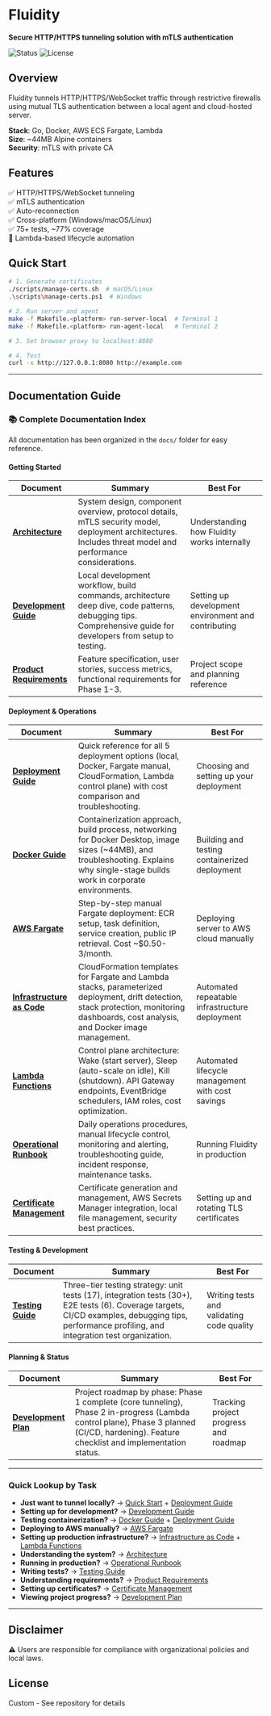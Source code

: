 # Fluidity

**Secure HTTP/HTTPS tunneling solution with mTLS authentication**

![Status](https://img.shields.io/badge/status-Phase_2-blue)
![License](https://img.shields.io/badge/license-custom-lightgrey)

## Overview

Fluidity tunnels HTTP/HTTPS/WebSocket traffic through restrictive firewalls using mutual TLS authentication between a local agent and cloud-hosted server.

**Stack**: Go, Docker, AWS ECS Fargate, Lambda  
**Size**: ~44MB Alpine containers  
**Security**: mTLS with private CA

## Features

✅ HTTP/HTTPS/WebSocket tunneling  
✅ mTLS authentication  
✅ Auto-reconnection  
✅ Cross-platform (Windows/macOS/Linux)  
✅ 75+ tests, ~77% coverage  
🚧 Lambda-based lifecycle automation

## Quick Start

```bash
# 1. Generate certificates
./scripts/manage-certs.sh  # macOS/Linux
.\scripts\manage-certs.ps1  # Windows

# 2. Run server and agent
make -f Makefile.<platform> run-server-local  # Terminal 1
make -f Makefile.<platform> run-agent-local   # Terminal 2

# 3. Set browser proxy to localhost:8080

# 4. Test
curl -x http://127.0.0.1:8080 http://example.com
```

---

## Documentation Guide

### 📚 Complete Documentation Index

All documentation has been organized in the `docs/` folder for easy reference.

#### Getting Started

| Document | Summary | Best For |
|----------|---------|----------|
| **[Architecture](docs/architecture.md)** | System design, component overview, protocol details, mTLS security model, deployment architectures. Includes threat model and performance considerations. | Understanding how Fluidity works internally |
| **[Development Guide](docs/development.md)** | Local development workflow, build commands, architecture deep dive, code patterns, debugging tips. Comprehensive guide for developers from setup to testing. | Setting up development environment and contributing |
| **[Product Requirements](docs/product.md)** | Feature specification, user stories, success metrics, functional requirements for Phase 1-3. | Project scope and planning reference |

#### Deployment & Operations

| Document | Summary | Best For |
|----------|---------|----------|
| **[Deployment Guide](docs/deployment.md)** | Quick reference for all 5 deployment options (local, Docker, Fargate manual, CloudFormation, Lambda control plane) with cost comparison and troubleshooting. | Choosing and setting up your deployment |
| **[Docker Guide](docs/docker.md)** | Containerization approach, build process, networking for Docker Desktop, image sizes (~44MB), and troubleshooting. Explains why single-stage builds work in corporate environments. | Building and testing containerized deployment |
| **[AWS Fargate](docs/fargate.md)** | Step-by-step manual Fargate deployment: ECR setup, task definition, service creation, public IP retrieval. Cost ~$0.50-3/month. | Deploying server to AWS cloud manually |
| **[Infrastructure as Code](docs/infrastructure.md)** | CloudFormation templates for Fargate and Lambda stacks, parameterized deployment, drift detection, stack protection, monitoring dashboards, cost analysis, and Docker image management. | Automated repeatable infrastructure deployment |
| **[Lambda Functions](docs/lambda.md)** | Control plane architecture: Wake (start server), Sleep (auto-scale on idle), Kill (shutdown). API Gateway endpoints, EventBridge schedulers, IAM roles, cost optimization. | Automated lifecycle management with cost savings |
| **[Operational Runbook](docs/runbook.md)** | Daily operations procedures, manual lifecycle control, monitoring and alerting, troubleshooting guide, incident response, maintenance tasks. | Running Fluidity in production |
| **[Certificate Management](docs/certificate-management.md)** | Certificate generation and management, AWS Secrets Manager integration, local file management, security best practices. | Setting up and rotating TLS certificates |

#### Testing & Development

| Document | Summary | Best For |
|----------|---------|----------|
| **[Testing Guide](docs/testing.md)** | Three-tier testing strategy: unit tests (17), integration tests (30+), E2E tests (6). Coverage targets, CI/CD examples, debugging tips, performance profiling, and integration test organization. | Writing tests and validating code quality |

#### Planning & Status

| Document | Summary | Best For |
|----------|---------|----------|
| **[Development Plan](docs/plan.md)** | Project roadmap by phase: Phase 1 complete (core tunneling), Phase 2 in-progress (Lambda control plane), Phase 3 planned (CI/CD, hardening). Feature checklist and implementation status. | Tracking project progress and roadmap |

---

### Quick Lookup by Task

- **Just want to tunnel locally?** → [Quick Start](#quick-start) + [Deployment Guide](docs/deployment.md#option-a-local-development)
- **Setting up for development?** → [Development Guide](docs/development.md)
- **Testing containerization?** → [Docker Guide](docs/docker.md) + [Deployment Guide](docs/deployment.md#option-b-docker)
- **Deploying to AWS manually?** → [AWS Fargate](docs/fargate.md)
- **Setting up production infrastructure?** → [Infrastructure as Code](docs/infrastructure.md) + [Lambda Functions](docs/lambda.md)
- **Understanding the system?** → [Architecture](docs/architecture.md)
- **Running in production?** → [Operational Runbook](docs/runbook.md)
- **Writing tests?** → [Testing Guide](docs/testing.md)
- **Understanding requirements?** → [Product Requirements](docs/product.md)
- **Setting up certificates?** → [Certificate Management](docs/certificate-management.md)
- **Viewing project progress?** → [Development Plan](docs/plan.md)

---

## Disclaimer

⚠️ Users are responsible for compliance with organizational policies and local laws.

## License

Custom - See repository for details
